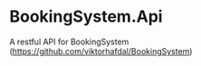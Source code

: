 # BookingSystem.Api
A restful API for BookingSystem (https://github.com/viktorhafdal/BookingSystem)
